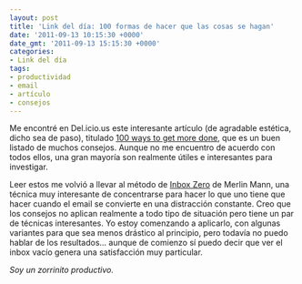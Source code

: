 ```yaml
---
layout: post
title: 'Link del día: 100 formas de hacer que las cosas se hagan'
date: '2011-09-13 10:15:30 +0000'
date_gmt: '2011-09-13 15:15:30 +0000'
categories:
- Link del día
tags:
- productividad
- email
- artículo
- consejos
---
```


Me encontré en Del.icio.us este interesante artículo (de agradable estética, dicho sea de paso), titulado [100 ways to get more done](http://regardingwork.com/2011/09/01/100-ways-to-get-more-done/), que es un buen listado de muchos consejos. Aunque no me encuentro de acuerdo con todos ellos, una gran mayoría son realmente útiles e interesantes para investigar.

Leer estos me volvió a llevar al método de [Inbox Zero](http://inboxzero.com/) de Merlin Mann, una técnica muy interesante de concentrarse para hacer lo que uno tiene que hacer cuando el email se convierte en una distracción constante. Creo que los consejos no aplican realmente a todo tipo de situación pero tiene un par de técnicas interesantes. Yo estoy comenzando a aplicarlo, con algunas variantes para que sea menos drástico al principio, pero todavía no puedo hablar de los resultados... aunque de comienzo sí puedo decir que ver el inbox vacío genera una satisfacción muy particular.

_Soy un zorrinito productivo._
